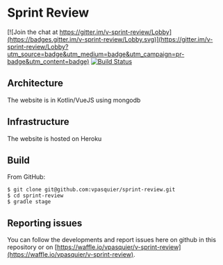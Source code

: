 # Sprint Review

[![Join the chat at https://gitter.im/v-sprint-review/Lobby](https://badges.gitter.im/v-sprint-review/Lobby.svg)](https://gitter.im/v-sprint-review/Lobby?utm_source=badge&utm_medium=badge&utm_campaign=pr-badge&utm_content=badge)
[![Build Status](https://travis-ci.org/vpasquier/sprint-review.svg?branch=master)](https://travis-ci.org/vpasquier/sprint-review)

## Architecture

The website is in Kotlin/VueJS using mongodb

## Infrastructure

The website is hosted on Heroku

## Build

From GitHub:

```
$ git clone git@github.com:vpasquier/sprint-review.git
$ cd sprint-review
$ gradle stage
```

## Reporting issues

You can follow the developments and report issues here on github in this repository or on [https://waffle.io/vpasquier/v-sprint-review](https://waffle.io/vpasquier/v-sprint-review).
